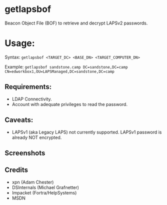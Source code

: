 # getlapsbof

Beacon Object File (BOF) to retrieve and decrypt LAPSv2 passwords.

# Usage:
Syntax: `getlapsbof <TARGET_DC> <BASE_DN> <TARGET_COMPUTER_DN>`

Example: `getlapsbof sandstone.camp DC=sandstone,DC=camp CN=edworkbox1,OU=LAPSManaged,DC=sandstone,DC=camp`


## Requirements:
- LDAP Connectivity.
- Account with adequate privileges to read the password.

## Caveats:
- LAPSv1 (aka Legacy LAPS) not currently supported. LAPSv1 password is already NOT encrypted. 

## Screenshots
<TBA>

## Credits
- xpn (Adam Chester)
- DSInternals (Michael Grafnetter)
- Impacket (Fortra/HelpSystems)
- MSDN
